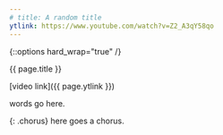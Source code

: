 ```yaml
---
# title: A random title
ytlink: https://www.youtube.com/watch?v=Z2_A3qY58qo
---
```


{::options hard_wrap="true" /}

{{ page.title }}

[video link]({{ page.ytlink }})


words go here.

{: .chorus}
here goes a chorus.
